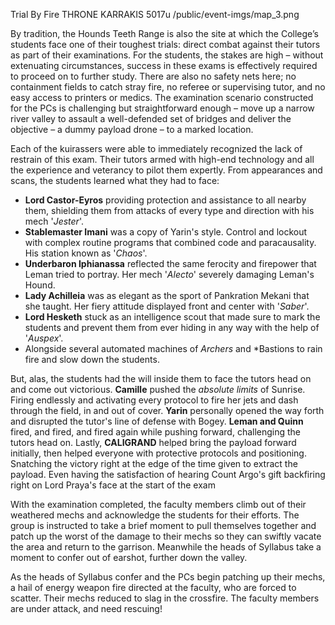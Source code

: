 Trial By Fire
THRONE KARRAKIS
5017u
/public/event-imgs/map_3.png

By tradition, the Hounds Teeth Range is also the site at which the College’s students face one of their toughest trials: direct combat against their tutors as part of their examinations. For the students, the stakes are high – without extenuating circumstances, success in these exams is effectively required to proceed on to further study. There are also no safety nets here; no containment fields to catch stray fire, no referee or supervising tutor, and no easy access to printers or medics. The examination scenario constructed for the PCs is challenging but straightforward enough – move up a narrow river valley to assault a well-defended set of bridges and deliver the objective – a dummy payload drone – to a marked location. 

Each of the kuirassers were able to immediately recognized the lack of restrain of this exam. Their tutors armed with high-end technology and all the experience and veterancy to pilot them expertly. From appearances and scans, the students learned what they had to face:
- **Lord Castor-Eyros** providing protection and assistance to all nearby them, shielding them from attacks of every type and direction with his mech '*Jester*'.
- **Stablemaster Imani** was a copy of Yarin's style. Control and lockout with complex routine programs that combined code and paracausality. His station known as '*Chaos*'.
- **Underbaron Iphianassa** reflected the same ferocity and firepower that Leman tried to portray. Her mech '*Alecto*' severely damaging Leman's Hound.
- **Lady Achilleia** was as elegant as the sport of Pankration Mekani that she taught. Her fiery attitude displayed front and center with '*Saber*'.
- **Lord Hesketh** stuck as an intelligence scout that made sure to mark the students and prevent them from ever hiding in any way with the help of '*Auspex*'.
- Alongside several automated machines of *Archers* and *Bastions to rain fire and slow down the students.

But, alas, the students had the will inside them to face the tutors head on and come out victorious. **Camille** pushed the *absolute limits* of Sunrise. Firing endlessly and activating every protocol to fire her jets and dash through the field, in and out of cover. **Yarin** personally opened the way forth and disrupted the tutor's line of defense with Bogey. **Leman and Quinn** fired, and fired, and fired again while pushing forward, challenging the tutors head on. Lastly, **CALIGRAND** helped bring the payload forward initially, then helped everyone with protective protocols and positioning. Snatching the victory right at the edge of the time given to extract the payload. Even having the satisfaction of hearing Count Argo's gift backfiring right on Lord Praya's face at the start of the exam

With the examination completed, the faculty members climb out of their weathered mechs and acknowledge the students for their efforts. The group is instructed to take a brief moment to pull themselves together and patch up the worst of the damage to their mechs so they can swiftly vacate the area and return to the garrison. Meanwhile the heads of Syllabus take a moment to confer out of earshot, further down the valley.

As the heads of Syllabus confer and the PCs begin patching up their mechs, a hail of energy weapon fire directed at the faculty, who are forced to scatter. Their mechs reduced to slag in the crossfire. The faculty members are under attack, and need rescuing!